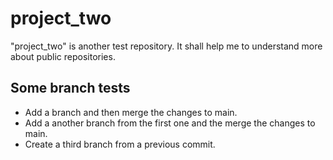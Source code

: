 # project_two
"project_two" is another test repository. It shall help me to understand more about public repositories.

## Some branch tests
* Add a branch and then merge the changes to main.
* Add a another branch from the first one and the merge the changes to main.
* Create a third branch from a previous commit.
